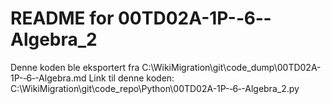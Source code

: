 # README for 00TD02A-1P-‐6‐-Algebra_2
Denne koden ble eksportert fra C:\WikiMigration\git\code_dump\00TD02A-1P-‐6‐-Algebra.md
Link til denne koden: C:\WikiMigration\git\code_repo\Python\00TD02A-1P-‐6‐-Algebra_2.py
